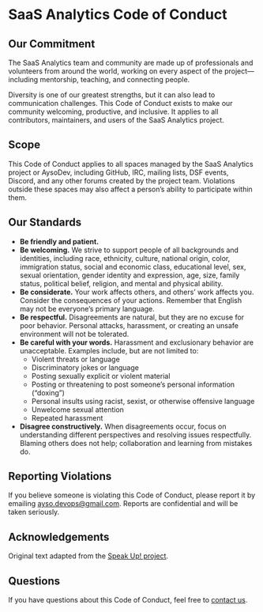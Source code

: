 # SaaS Analytics Code of Conduct

## Our Commitment
The SaaS Analytics team and community are made up of professionals and volunteers from around the world, working on every aspect of the project—including mentorship, teaching, and connecting people.  

Diversity is one of our greatest strengths, but it can also lead to communication challenges. This Code of Conduct exists to make our community welcoming, productive, and inclusive. It applies to all contributors, maintainers, and users of the SaaS Analytics project.

## Scope
This Code of Conduct applies to all spaces managed by the SaaS Analytics project or AysoDev, including GitHub, IRC, mailing lists, DSF events, Discord, and any other forums created by the project team. Violations outside these spaces may also affect a person’s ability to participate within them.

## Our Standards

- **Be friendly and patient.**  
- **Be welcoming.** We strive to support people of all backgrounds and identities, including race, ethnicity, culture, national origin, color, immigration status, social and economic class, educational level, sex, sexual orientation, gender identity and expression, age, size, family status, political belief, religion, and mental and physical ability.  
- **Be considerate.** Your work affects others, and others’ work affects you. Consider the consequences of your actions. Remember that English may not be everyone’s primary language.  
- **Be respectful.** Disagreements are natural, but they are no excuse for poor behavior. Personal attacks, harassment, or creating an unsafe environment will not be tolerated.  
- **Be careful with your words.** Harassment and exclusionary behavior are unacceptable. Examples include, but are not limited to:
  - Violent threats or language
  - Discriminatory jokes or language
  - Posting sexually explicit or violent material
  - Posting or threatening to post someone’s personal information (“doxing”)
  - Personal insults using racist, sexist, or otherwise offensive language
  - Unwelcome sexual attention
  - Repeated harassment
- **Disagree constructively.** When disagreements occur, focus on understanding different perspectives and resolving issues respectfully. Blaming others does not help; collaboration and learning from mistakes do.

## Reporting Violations
If you believe someone is violating this Code of Conduct, please report it by emailing [ayso.devops@gmail.com](mailto:ayso.devops@gmail.com). Reports are confidential and will be taken seriously.

## Acknowledgements
Original text adapted from the [Speak Up! project](http://web.archive.org/web/20141109123859/http://speakup.io/coc.html).

## Questions
If you have questions about this Code of Conduct, feel free to [contact us](mailto:ayso.devops@gmail.com).
